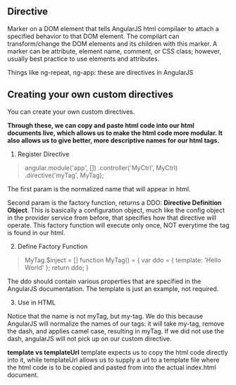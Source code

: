 ## Directive 

Marker on a DOM element that tells AngularJS html compilaer to attach a specified behavior to that DOM element. The compilart can transform/change the DOM elements and its children with this marker. A marker can be attribute, element name, comment, or CSS class; however, usually best practice to use elements and attributes.

Things like ng-repeat, ng-app: these are directives in AngularJS

## Creating your own custom directives

You can create your own custom directives. 

__Through these, we can copy and paste html code into our html documents live, which allows us to make the html code more modular. It also allows us to give better, more descriptive names for our html tags.__

1. Register Directive

> angular.module('app', [])
> .controller('MyCtrl', MyCtrl)
> .directive('myTag', MyTag); 

The first param is the normalized name that will appear in html. 

Second param is the factory function, returns a DDO: __Directive Definition Object__. This is basically a configuration object, much like the config object in the provider service from before, that specifies how that directive will operate. This factory function will execute only once, NOT everytime the tag is found in our html. 

2. Define Factory Function

> MyTag.$inject = []
> function MyTag() = {
>   var ddo = {
>       template: 'Hello World'
>   }; 
>   return ddo;
> }

The ddo should contain various properties that are specified in the AngularJS documentation. The template is just an example, not required. 

3. Use in HTML

> <my-tag></my-tag>

Notice that the name is not myTag, but my-tag. We do this because AngularJS will normalize the names of our tags: it will take my-tag, remove the dash, and applies camel case, resulting in myTag. If we did not use the dash, angularJS will not pick up on our custom directive. 

__template vs templateUrl__
template expects us to copy the html code directly into it, while templateUrl allows us to supply a url to a template file where the html code is to be copied and pasted from into the actual index.html document. 